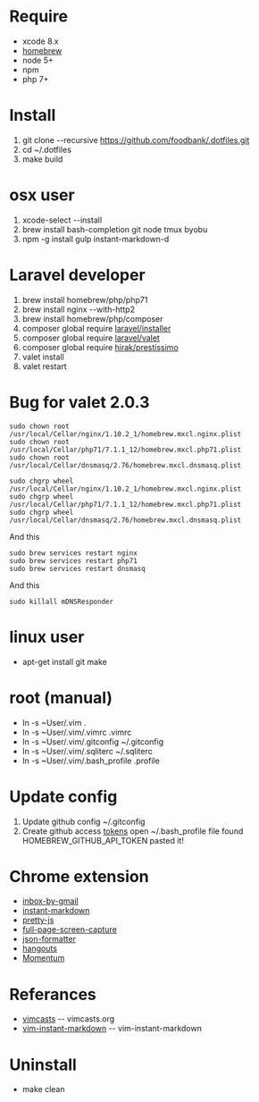 # Require
* xcode 8.x
* [homebrew](http://mxcl.github.com/homebrew/)
* node 5+
* npm
* php 7+

# Install
1. git clone --recursive https://github.com/foodbank/.dotfiles.git
2. cd ~/.dotfiles
3. make build

# osx user
1. xcode-select --install
2. brew install bash-completion git node tmux byobu
3. npm -g install gulp instant-markdown-d

# Laravel developer
1. brew install homebrew/php/php71
2. brew install nginx --with-http2
3. brew install homebrew/php/composer
4. composer global require [laravel/installer](https://github.com/laravel/installer)
5. composer global require [laravel/valet](https://github.com/laravel/valet)
6. composer global require [hirak/prestissimo](https://github.com/hirak/prestissimo)
7. valet install
8. valet restart

# Bug for valet 2.0.3
```
sudo chown root /usr/local/Cellar/nginx/1.10.2_1/homebrew.mxcl.nginx.plist
sudo chown root /usr/local/Cellar/php71/7.1.1_12/homebrew.mxcl.php71.plist
sudo chown root /usr/local/Cellar/dnsmasq/2.76/homebrew.mxcl.dnsmasq.plist

sudo chgrp wheel /usr/local/Cellar/nginx/1.10.2_1/homebrew.mxcl.nginx.plist
sudo chgrp wheel /usr/local/Cellar/php71/7.1.1_12/homebrew.mxcl.php71.plist
sudo chgrp wheel /usr/local/Cellar/dnsmasq/2.76/homebrew.mxcl.dnsmasq.plist
```
And this
```
sudo brew services restart nginx
sudo brew services restart php71
sudo brew services restart dnsmasq
```
And this
```
sudo killall mDNSResponder
```

# linux user
* apt-get install git make

# root (manual)
* ln -s ~User/.vim .
* ln -s ~User/.vim/.vimrc .vimrc
* ln -s ~User/.vim/.gitconfig ~/.gitconfig
* ln -s ~User/.vim/.sqliterc ~/.sqliterc
* ln -s ~User/.vim/.bash_profile .profile

# Update config
1. Update github config ~/.gitconfig
2. Create github access [tokens](https://github.com/settings/tokens) open ~/.bash_profile file found HOMEBREW_GITHUB_API_TOKEN pasted it!

# Chrome extension
* [inbox-by-gmail](https://chrome.google.com/webstore/detail/inbox-by-gmail/gkljgfmjocfalijkgoogmfffkhmkbgol)
* [instant-markdown](https://chrome.google.com/webstore/detail/markdown-preview/jmchmkecamhbiokiopfpnfgbidieafmd?hl=zh-TW)
* [pretty-js](https://chrome.google.com/webstore/detail/pretty-beautiful-javascri/piekbefgpgdecckjcpffhnacjflfoddg)
* [full-page-screen-capture](https://chrome.google.com/webstore/detail/full-page-screen-capture/fdpohaocaechififmbbbbbknoalclacl)
* [json-formatter](https://chrome.google.com/webstore/detail/json-formatter/bcjindcccaagfpapjjmafapmmgkkhgoa?hl=zh-TW)
* [hangouts](https://chrome.google.com/webstore/detail/google-hangouts/nckgahadagoaajjgafhacjanaoiihapd?hl=zh-TW)
* [Momentum](https://chrome.google.com/webstore/detail/momentum/laookkfknpbbblfpciffpaejjkokdgca?hl=en)

# Referances
* [vimcasts](http://vimcasts.org/episodes/synchronizing-plugins-with-git-submodules-and-pathogen/) -- vimcasts.org
* [vim-instant-markdown](https://github.com/suan/vim-instant-markdown.git) -- vim-instant-markdown

# Uninstall
* make clean
